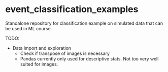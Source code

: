 # event_classification_examples
Standalone repository for classification example on simulated data that can be used in ML course.

TODO:
* Data import and exploration
    * Check if transpose of images is necessary
    * Pandas currently only used for descriptive stats.
	Not too very well suited for images.
